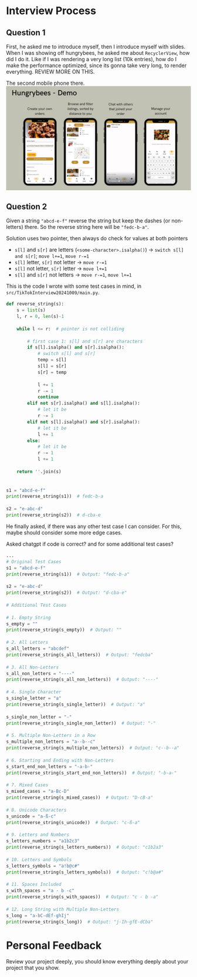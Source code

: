 # Interview Process

## Question 1
First, he asked me to introduce myself, then I introduce myself with slides. When I was showing off hungrybees, he asked me about `RecyclerView`, how did I do it. Like if I was rendering a very long list (10k entries), how do I make the performance optimized, since its gonna take very long, to render everything. REVIEW MORE ON THIS.

The second mobile phone there.
![alt text](image.png)

## Question 2
Given a string `"abcd-e-f"` reverse the string but keep the dashes (or non-letters) there. So the reverse string here will be `"fedc-b-a"`.

Solution uses two pointer, then always do check for values at both pointers
- `s[l]` and `s[r]` are letters (`<some-character>.isalpha()`) &rarr; `switch s[l] and s[r]`; `move l+=1`, `move r-=1`
- `s[l]` letter, `s[r]` not letter &rarr; `move r-=1`
- `s[l]` not letter, `s[r]` letter &rarr; `move l+=1`
- `s[l]` and `s[r]` not letters &rarr; `move r-=1`, `move l+=1`

This is the code I wrote with some test cases in mind, in `src/TikTokInterview20241009/main.py`.
```python
def reverse_string(s):
    s = list(s)
    l, r = 0, len(s)-1

    while l <= r:  # pointer is not colliding

        # first case 1: s[l] and s[r] are characters
        if s[l].isalpha() and s[r].isalpha():
            # switch s[l] and s[r]
            temp = s[l]
            s[l] = s[r]
            s[r] = temp

            l += 1
            r -= 1
            continue
        elif not s[r].isalpha() and s[l].isalpha():
            # let it be
            r -= 1
        elif not s[l].isalpha() and s[r].isalpha():
            # let it be
            l += 1
        else:
            # let it be
            r -= 1
            l += 1

    return ''.join(s)


s1 = "abcd-e-f"
print(reverse_string(s1))  # fedc-b-a

s2 = "e-abc-d"
print(reverse_string(s2))  # d-cba-e
```


He finally asked, if there was any other test case I can consider. For this, maybe should consider some more edge cases.

Asked chatgpt if code is correct? and for some additional test cases?
```python
...
# Original Test Cases
s1 = "abcd-e-f"
print(reverse_string(s1))  # Output: "fedc-b-a"

s2 = "e-abc-d"
print(reverse_string(s2))  # Output: "d-cba-e"

# Additional Test Cases

# 1. Empty String
s_empty = ""
print(reverse_string(s_empty))  # Output: ""

# 2. All Letters
s_all_letters = "abcdef"
print(reverse_string(s_all_letters))  # Output: "fedcba"

# 3. All Non-Letters
s_all_non_letters = "----"
print(reverse_string(s_all_non_letters))  # Output: "----"

# 4. Single Character
s_single_letter = "a"
print(reverse_string(s_single_letter))  # Output: "a"

s_single_non_letter = "-"
print(reverse_string(s_single_non_letter))  # Output: "-"

# 5. Multiple Non-Letters in a Row
s_multiple_non_letters = "a--b--c"
print(reverse_string(s_multiple_non_letters))  # Output: "c--b--a"

# 6. Starting and Ending with Non-Letters
s_start_end_non_letters = "-a-b-"
print(reverse_string(s_start_end_non_letters))  # Output: "-b-a-"

# 7. Mixed Cases
s_mixed_cases = "a-Bc-D"
print(reverse_string(s_mixed_cases))  # Output: "D-cB-a"

# 8. Unicode Characters
s_unicode = "a-ß-c"
print(reverse_string(s_unicode))  # Output: "c-ß-a"

# 9. Letters and Numbers
s_letters_numbers = "a1b2c3"
print(reverse_string(s_letters_numbers))  # Output: "c1b2a3"

# 10. Letters and Symbols
s_letters_symbols = "a!b@c#"
print(reverse_string(s_letters_symbols))  # Output: "c!b@a#"

# 11. Spaces Included
s_with_spaces = "a - b -c"
print(reverse_string(s_with_spaces))  # Output: "c - b -a"

# 12. Long String with Multiple Non-Letters
s_long = "a-bC-dEf-ghIj"
print(reverse_string(s_long))  # Output: "j-Ih-gfE-dCba"
```

# Personal Feedback
Review your project deeply, you should know everything deeply about your project that you show.